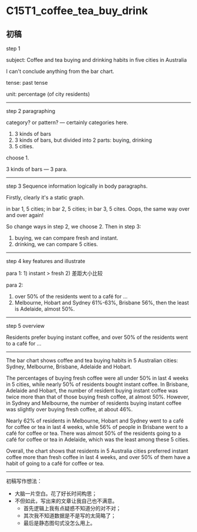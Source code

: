 # C15T1_coffee_tea_buy_drink

## 初稿

step 1

subject: Coffee and tea buying and drinking habits in five cities in Australia

I can't conclude anything from the bar chart.

tense: past tense

unit: percentage (of city residents)

---

step 2 paragraphing

category? or pattern? — certainly categories here.

1. 3 kinds of bars
2. 3 kinds of bars, but divided into 2 parts: buying, drinking
3. 5 cities.

choose 1.

3 kinds of bars — 3 para.

---

step 3 Sequence information logically in body paragraphs.

Firstly, clearly it's a static graph.

in bar 1, 5 cities; in bar 2, 5 cities; in bar 3, 5 cites. Oops, the same way over and over again!

So change ways in step 2, we choose 2. Then in step 3:

1. buying, we can compare fresh and instant.
2. drinking, we can compare 5 cities.

---

step 4 key features and illustrate

para 1: 1) instant > fresh 2) 差距大小比较

para 2:

1) over 50% of the residents went to a café for ...
2) Melbourne, Hobart and Sydney 61%-63%, Brisbane 56%, then the least is Adelaide, almost 50%.

---

step 5 overview

Residents prefer buying instant coffee, and over 50% of the residents went to a café for ...

---

The bar chart shows coffee and tea buying habits in 5 Australian cities: Sydney, Melbourne, Brisbane, Adelaide and Hobart.

The percentages of buying fresh coffee were all under 50% in last 4 weeks in 5 cities, while nearly 50% of residents bought instant coffee. In Brisbane, Adelaide and Hobart, the number of resident buying instant coffee was twice more than that of those buying fresh coffee, at almost 50%. However, in Sydney and Melbourne, the number of residents buying instant coffee was slightly over buying fresh coffee, at about 46%.

Nearly 62% of residents in Melbourne, Hobart and Sydney went to a café for coffee or tea in last 4 weeks, while 56% of people in Brisbane went to a café for coffee or tea. There was almost 50% of the residents going to a café for coffee or tea in Adelaide, which was the least among these 5 cities.

Overall, the chart shows that residents in 5 Australia cities preferred instant coffee more than fresh coffee in last 4 weeks, and over 50% of them have a habit of going to a café for coffee or tea.

---

初稿写作想法：

- 大脑一片空白。花了好长时间构思；
- 不但如此，写出来的文章让我自己也不满意。
  - 首先逻辑上我有点疑惑不知道分的对不对；
  - 其次我不知道数据是不是写的太简略了；
  - 最后是静态图句式没怎么用上。
